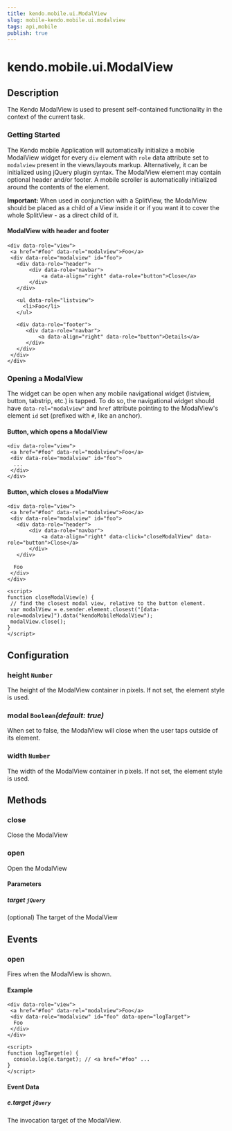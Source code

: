 ```yaml
---
title: kendo.mobile.ui.ModalView
slug: mobile-kendo.mobile.ui.modalview
tags: api,mobile
publish: true
---
```


# kendo.mobile.ui.ModalView

## Description



The Kendo ModalView is used to present self-contained functionality in the context of the current task.

### Getting Started

The Kendo mobile Application will automatically initialize a mobile ModalView widget for every `div` element with `role` data attribute set to `modalview` present in the views/layouts markup.
Alternatively, it can be initialized using jQuery plugin syntax. The ModalView element may contain optional header and/or footer. A mobile scroller is automatically initialized around the contents of the element.

**Important:** When used in conjunction with a SplitView, the ModalView should be placed
as a child of a View inside it or if you want it to cover the whole SplitView - as a direct child of it.

#### ModalView with header and footer

    <div data-role="view">
     <a href="#foo" data-rel="modalview">Foo</a>
     <div data-role="modalview" id="foo">
       <div data-role="header">
           <div data-role="navbar">
               <a data-align="right" data-role="button">Close</a>
           </div>
       </div>
    
       <ul data-role="listview">
         <li>Foo</li>
       </ul>
    
       <div data-role="footer">
          <div data-role="navbar">
              <a data-align="right" data-role="button">Details</a>
          </div>
       </div>
     </div>
    </div>

### Opening a ModalView

The widget can be open when any mobile navigational widget (listview, button, tabstrip, etc.) is tapped.
To do so, the navigational widget should have `data-rel="modalview"` and `href` attribute pointing to the ModalView's element `id` set (prefixed with `#`, like an anchor).

#### Button, which opens a ModalView

    <div data-role="view">
     <a href="#foo" data-rel="modalview">Foo</a>
     <div data-role="modalview" id="foo">
      ...
     </div>
    </div>

#### Button, which closes a ModalView

    <div data-role="view">
     <a href="#foo" data-rel="modalview">Foo</a>
     <div data-role="modalview" id="foo">
       <div data-role="header">
           <div data-role="navbar">
               <a data-align="right" data-click="closeModalView" data-role="button">Close</a>
           </div>
       </div>
    
      Foo
     </div>
    </div>
    
    <script>
    function closeModalView(e) {
     // find the closest modal view, relative to the button element.
     var modalView = e.sender.element.closest("[data-role=modalview]").data("kendoMobileModalView");
     modalView.close();
    }
    </script>

## Configuration

### height `Number`

The height of the ModalView container in pixels. If not set, the element style is used.

### modal `Boolean`*(default: true)*

 When set to false, the ModalView will close when the user taps outside of its element.

### width `Number`

The width of the ModalView container in pixels. If not set, the element style is used.

## Methods

### close

Close the ModalView

### open

Open the ModalView

#### Parameters

##### target `jQuery`

(optional) The target of the ModalView

## Events

### open

Fires when the ModalView is shown.

#### Example

    <div data-role="view">
     <a href="#foo" data-rel="modalview">Foo</a>
     <div data-role="modalview" id="foo" data-open="logTarget">
      Foo
     </div>
    </div>
    
    <script>
    function logTarget(e) {
      console.log(e.target); // <a href="#foo" ...
    }
    </script>

#### Event Data

##### e.target `jQuery`

The invocation target of the ModalView.
